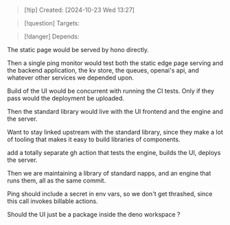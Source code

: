 
>[!tip] Created: [2024-10-23 Wed 13:27]

>[!question] Targets: 

>[!danger] Depends: 

The static page would be served by hono directly.

Then a single ping monitor would test both the static edge page serving and the backend application, the kv store, the queues, openai's api, and whatever other services we depended upon.

Build of the UI would be concurrent with running the CI tests.  Only if they pass would the deployment be uploaded.

Then the standard library would live with the UI frontend and the engine and the server.

Want to stay linked upstream with the standard library, since they make a lot of tooling that makes it easy to build libraries of components.

add a totally separate gh action that tests the engine, builds the UI, deploys the server.

Then we are maintaining a library of standard napps, and an engine that runs them, all as the same commit.

Ping should include a secret in env vars, so we don't get thrashed, since this call invokes billable actions.

Should the UI just be a package inside the deno workspace ?